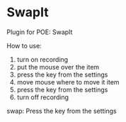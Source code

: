 # SwapIt
Plugin for POE: SwapIt

How to use:


1) turn on recording
2) put the mouse over the item
3) press the key from the settings
4) move mouse where to move it item
5) press the key from the settings
6) turn off recording

swap: Press the key from the settings 
